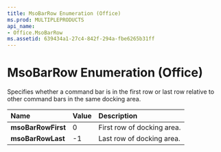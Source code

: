 ```yaml
---
title: MsoBarRow Enumeration (Office)
ms.prod: MULTIPLEPRODUCTS
api_name:
- Office.MsoBarRow
ms.assetid: 639434a1-27c4-842f-294a-fbe6265b31ff
---
```



# MsoBarRow Enumeration (Office)

Specifies whether a command bar is in the first row or last row relative to other command bars in the same docking area.



|**Name**|**Value**|**Description**|
|:-----|:-----|:-----|
|**msoBarRowFirst**|0|First row of docking area.|
|**msoBarRowLast**|-1|Last row of docking area.|

